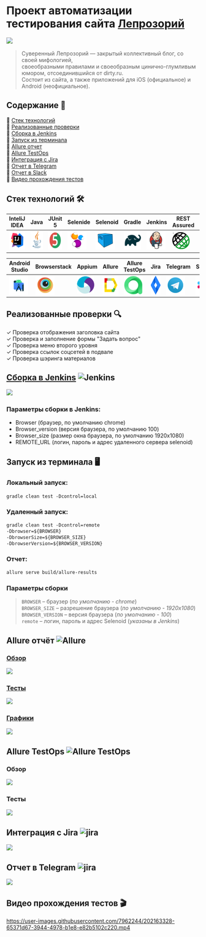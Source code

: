 # Проект автоматизации тестирования сайта [Лепрозорий](https://leprosorium.ru)
<a href="https://leprosorium.ru" target="_blank"><img src="https://i.postimg.cc/JnKd1x7h/header-1.jpg?raw=true"></a>
>Суверенный Лепрозорий — закрытый коллективный блог, со своей мифологией,\
>своеобразными правилами и своеобразным цинично-глумливым юмором, отсоединившийся от dirty.ru.\
>Состоит из сайта, а также приложений для iOS (официальное) и Android (неофициальное).

## Содержание :bookmark_tabs:
🔴 <a href="#stack">Cтек технологий</a></br>
🔴 <a href="#testcases">Реализованные проверки</a></br>
🔴 <a href="#jenkins">Сборка в Jenkins</a></br>
🔴 <a href="#console">Запуск из терминала</a></br>
🔴 <a href="#allure">Allure отчет</a></br>
🔴 <a href="#alluretestops">Allure TestOps</a></br>
🔴 <a href="#jira">Интеграция с Jira</a></br>
🔴 <a href="#telegram">Отчет в Telegram</a></br>
🔴 <a href="#slack">Отчет в Slack</a></br>
🔴 <a href="#video">Видео прохождения тестов</a>

<a id="stack"></a>
## Cтек технологий :hammer_and_wrench:

| InteliJ IDEA  | Java | JUnit 5  | Selenide | Selenoid  | Gradle | Jenkins  | REST</br>Assured | GitHub |
| ------------- | ------------- | ------------- | ------------- | ------------- | ------------- | ------------- | ------------- | ------------- |
|<a href="https://www.jetbrains.com/idea/"><img alt="InteliJ IDEA" height="50" src="https://github.com/Ucsus/leprosorium.ru/blob/main/src/test/resources/images/logos/Intelij_IDEA.svg" width="50"/></a>  |<a href="https://www.java.com/"><img alt="Java" height="50" src="https://github.com/Ucsus/leprosorium.ru/blob/main/src/test/resources/images/logos/Java.svg" width="50"/></a>  | <a href="https://junit.org/junit5/"><img alt="JUnit 5" height="50" src="https://github.com/Ucsus/leprosorium.ru/blob/main/src/test/resources/images/logos/JUnit5.svg" width="50"/></a>  |<a href="https://selenide.org/"><img alt="Selenide" height="50" src="https://github.com/Ucsus/leprosorium.ru/blob/main/src/test/resources/images/logos/Selenide.svg" width="50"/></a>  | <a href="https://aerokube.com/selenoid/"><img alt="Selenoid" height="50" src="https://github.com/Ucsus/leprosorium.ru/blob/main/src/test/resources/images/logos/Selenoid.svg" width="50"/></a>  | <a href="https://gradle.org/"><img alt="Gradle" height="50" src="https://github.com/Ucsus/leprosorium.ru/blob/main/src/test/resources/images/logos/Gradle.svg" width="50"/></a>  | <a href="https://www.jenkins.io/"><img alt="Jenkins" height="50" src="https://github.com/Ucsus/leprosorium.ru/blob/main/src/test/resources/images/logos/Jenkins.svg" width="50"/></a>  | <a href="https://rest-assured.i/"><img alt="REST Assured" height="45" src="https://github.com/Ucsus/leprosorium.ru/blob/main/src/test/resources/images/logos/RestAssured.svg" width="45"/></a>  | <a href="https://github.com"><img alt="GitHub" height="50" src="https://github.com/Ucsus/leprosorium.ru/blob/main/src/test/resources/images/logos/GitHub.svg" width="50"/></a>  |

| Android</br>Studio  | Browserstack | Appium  | Allure | Allure</br>TestOps  | Jira | Telegram  | Slack |
| ------------- | ------------- | ------------- | ------------- | ------------- | ------------- | ------------- | ------------- |
| <a href="https://developer.android.com/studio"><img alt="AndroidStudio" height="50" src="https://github.com/Ucsus/leprosorium.ru/blob/main/src/test/resources/images/logos/AndroidStudio.svg" width="50"/></a>  |    <a href="https://www.browserstack.com"><img alt="Browserstack" height="50" src="https://github.com/Ucsus/leprosorium.ru/blob/main/src/test/resources/images/logos/Browserstack.svg" width="50" /></a>  | <a href="https://appium.io/"><img alt="Appium" height="45" src="https://github.com/Ucsus/leprosorium.ru/blob/main/src/test/resources/images/logos/Appium.svg" width="45"/></a>  | <a href="https://github.com/allure-framework/"><img alt="Allure" height="50" src="https://github.com/Ucsus/leprosorium.ru/blob/main/src/test/resources/images/logos/Allure.svg" width="50"/></a>  | <a href="https://qameta.io"><img alt="Allure TestOps" height="50" src="https://github.com/Ucsus/leprosorium.ru/blob/main/src/test/resources/images/logos/AllureTestOps.svg" width="50"/></a>  | <a href="https://www.atlassian.com/software/jira"><img alt="Jira" height="50" src="https://github.com/Ucsus/leprosorium.ru/blob/main/src/test/resources/images/logos/Jira.svg" width="50"/></a>  | <a href="https://telegram.org/"><img alt="Telegram" height="50" src="https://github.com/Ucsus/leprosorium.ru/blob/main/src/test/resources/images/logos/Telegram.svg" width="50"/></a>  | <a href="https://slack.com"><img alt="Slack" height="50" src="https://github.com/Ucsus/leprosorium.ru/blob/main/src/test/resources/images/logos/Slack.svg" width="50"/></a>  |

<a id="testcases"></a>
## Реализованные проверки :mag:
✓ Проверка отображения заголовка сайта</br>
✓ Проверка и заполнение формы "Задать вопрос"</br>
✓ Проверка меню второго уровня</br>
✓ Проверка ссылок соцсетей в подвале</br>
✓ Проверка шэринга материалов

<a id="jenkins"></a>
## <a href="https://jenkins.autotests.cloud/job/iiii-tech.com/">Сборка в Jenkins</a> <img alt="Jenkins" height="32" src="/images/logos/Jenkins.svg"/></img></br>
<img src="/images/screens/jenkins.jpg"></br>
### Параметры сборки в Jenkins:
- Browser (браузер, по умолчанию chrome)
- Browser_version (версия браузера, по умолчанию 100)
- Browser_size (размер окна браузера, по умолчанию 1920x1080)
- REMOTE_URL (логин, пароль и адрес удаленного сервера selenoid)

<a id="console"></a>
## Запуск из терминала :desktop_computer:
### Локальный запуск:
```
gradle clean test -Dcontrol=local
```

### Удаленный запуск:
```
gradle clean test -Dcontrol=remote
-Dbrowser=${BROWSER}
-DbrowserSize=${BROWSER_SIZE}
-DbrowserVersion=${BROWSER_VERSION}
```

### Отчет:
```bash
allure serve build/allure-results
```

### Параметры сборки
> <code>BROWSER</code> – браузер (_по умолчанию - chrome_)</br>
> <code>BROWSER_SIZE</code> – разрешение браузера (_по умолчанию - 1920x1080_)</br>
> <code>BROWSER_VERSION</code> – версия браузера (_по умолчанию - 100_)</br>
> <code>remote</code> – логин, пароль и адрес Selenoid (_указаны в Jenkins_)

<a id="allure"></a>
## Allure отчёт <img alt="Allure" height="32" src="/images/logos/Allure.svg"/></img></br>
### <a href="https://jenkins.autotests.cloud/job/iiii-tech.com/6/allure/">Обзор</a>
<img src="/images/screens/alluremain.jpg"></br>
### <a href="https://jenkins.autotests.cloud/job/iiii-tech.com/6/allure/#packages">Тесты</a>
<img src="/images/screens/allurepackages.jpg"></br>
### <a href="https://jenkins.autotests.cloud/job/iiii-tech.com/6/allure/#graph">Графики</a>
<img src="/images/screens/alluregraphs.jpg"></br>

<a id="alluretestops"></a>
## Allure TestOps <img alt="Allure TestOps" height="32" src="/images/logos/testops.svg"/></img></br>
### Обзор
<img src="/images/screens/alluretestopslaunches.jpg"></br>
### Тесты
<img src="/images/screens/alluretestopstests.jpg"></br>

<a id="jira"></a>
## Интеграция с Jira <img alt="jira" height="32" src="/images/logos/jira.svg"/></img></br>
<img src="/images/screens/jira.jpg"></br>

<a id="telegram"></a>
## Отчет в Telegram <img alt="jira" height="32" src="/images/logos/Telegram.svg"/></img></br>
<img src="/images/screens/telegram.jpg"></br>

<a id="video"></a>
## Видео прохождения тестов :clapper:
https://user-images.githubusercontent.com/7962244/202163328-65371d67-3944-4978-b1e8-e82b5102c220.mp4


